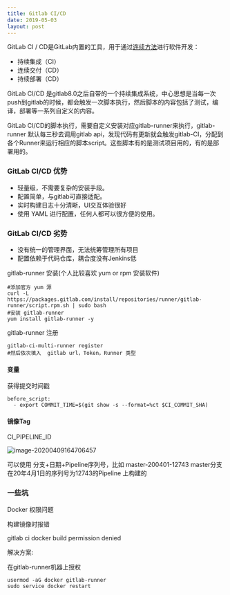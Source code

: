 ```yaml
---
title: Gitlab CI/CD
date: 2019-05-03
layout: post
---
```


GitLab CI / CD是GitLab内置的工具，用于通过[连续方法](https://docs.gitlab.com/ce/ci/introduction/index.html#introduction-to-cicd-methodologies)进行软件开发：

- 持续集成（CI）
- 连续交付（CD）
- 持续部署（CD）



GitLab CI/CD 是gitlab8.0之后自带的一个持续集成系统，中心思想是当每一次push到gitlab的时候，都会触发一次脚本执行，然后脚本的内容包括了测试，编译，部署等一系列自定义的内容。

GitLab CI/CD的脚本执行，需要自定义安装对应gitlab-runner来执行，gitlab-runner 默认每三秒去调用gitlab api，发现代码有更新就会触发gitlab-CI，分配到各个Runner来运行相应的脚本script。这些脚本有的是测试项目用的，有的是部署用的。


### GitLab CI/CD 优势

- 轻量级，不需要复杂的安装手段。
- 配置简单，与gitlab可直接适配。
- 实时构建日志十分清晰，UI交互体验很好
- 使用 YAML 进行配置，任何人都可以很方便的使用。

### GitLab CI/CD 劣势

- 没有统一的管理界面，无法统筹管理所有项目
- 配置依赖于代码仓库，耦合度没有Jenkins低



gitlab-runner 安装(个人比较喜欢 yum or rpm 安装软件)

```
#添加官方 yum 源
curl -L https://packages.gitlab.com/install/repositories/runner/gitlab-runner/script.rpm.sh | sudo bash
#安装 gitlab-runner 
yum install gitlab-runner -y
```

gitlab-runner 注册 

```
gitlab-ci-multi-runner register
#然后依次填入  gitlab url，Token，Runner 类型
```



#### 变量

获得提交时间戳

```
before_script:
  - export COMMIT_TIME=$(git show -s --format=%ct $CI_COMMIT_SHA)  
```





#### 镜像Tag

CI_PIPELINE_ID

![image-20200409164706457](https://blog-pic-1253367462.cos.ap-shanghai.myqcloud.com/image-20200409164706457.png)



可以使用  分支+日期+Pipeline序列号，比如 master-200401-12743     master分支在20年4月1日的序列号为12743的Pipeline 上构建的 







### 一些坑

Docker 权限问题

构建镜像时报错 

gitlab ci  docker build  permission denied

解决方案:

在gitlab-runner机器上授权

```
usermod -aG docker gitlab-runner
sudo service docker restart
```







